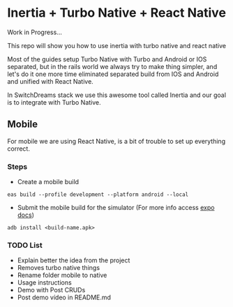 # Inertia + Turbo Native + React Native

Work in Progress...

This repo will show you how to use inertia with turbo native and react native

Most of the guides setup Turbo Native with Turbo and Android or IOS separated, but in the rails world we always try to
make thing simpler, and let's do it one more time eliminated separated build from IOS and Android and unified with React
Native.

In SwitchDreams stack we use this awesome tool called Inertia and our goal is to integrate with Turbo Native.

## Mobile

For mobile we are using React Native, is a bit of trouble to set up everything correct.

### Steps

- Create a mobile build

`eas build --profile development --platform android --local`

- Submit the mobile build for the simulator (For more info
  access [expo docs](https://docs.expo.dev/build-reference/apk/#installing-your-build))

`adb install <build-name.apk>`

### TODO List

- Explain better the idea from the project
- Removes turbo native things
- Rename folder mobile to native
- Usage instructions
- Demo with Post CRUDs
- Post demo vídeo in README.md